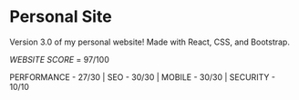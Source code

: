 # Personal Site

Version 3.0 of my personal website! Made with React, CSS, and Bootstrap. 


*WEBSITE SCORE* = 97/100

PERFORMANCE - 27/30 | SEO - 30/30 | MOBILE - 30/30 | SECURITY - 10/10
